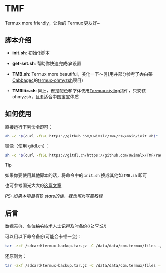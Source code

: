 # TMF
Termux more friendly，让你的 Termux 更友好~

## 脚本介绍
- **init.sh**: 初始化脚本

- **get-set.sh**: 帮助你快速完成git设置

- **TMB.sh**: Termux more beautiful，美化一下～(引用并部分参考了~~大白菜~~[Cabbagec](https://github.com/Cabbagec/)的[termux-ohmyzsh](https://github.com/Cabbagec/termux-ohmyzsh)项目)

- **TMBlite.sh**: 同上，但是配色和字体使用[Termux styling](https://github.com/termux/termux-styling)插件，只安装ohmyzsh，且更适合中国宝宝体质

## 如何使用

直接运行下列命令即可：
```bash
sh -c "$(curl -fsSL https://github.com/Uwimalx/TMF/raw/main/init.sh)"
```

镜像（使用 gitdl.cn）：
```bash
sh -c "$(curl -fsSL https://gitdl.cn/https://github.com/Uwimalx/TMF/raw/main/init.sh)"
```

> [!TIP]
> 如果你要使用其他脚本的话，将命令中的 `init.sh` 换成其他如 `TMB.sh` 即可

也可参考国光大大的[这篇文章](https://www.sqlsec.com/2018/05/termux.html)

*PS: 如果本项目有10 stars的话，我也可以写篇教程*

## 后言
数据无价，各位~~搞机~~技术人士记得及时备份(/≧▽≦/)

可以用以下命令备份(可能会卡顿一会)：
```bash
tar -zcf /sdcard/termux-backup.tar.gz -C /data/data/com.termux/files ./home ./usr
```

还原则为：
```bash
tar -zxf /sdcard/termux-backup.tar.gz -C /data/data/com.termux/files --recursive-unlink --preserve-permissions
```